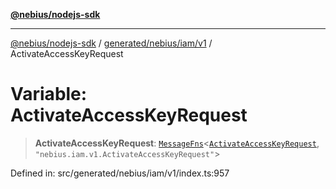 [**@nebius/nodejs-sdk**](../../../../../README.md)

***

[@nebius/nodejs-sdk](../../../../../README.md) / [generated/nebius/iam/v1](../README.md) / ActivateAccessKeyRequest

# Variable: ActivateAccessKeyRequest

> **ActivateAccessKeyRequest**: [`MessageFns`](../../../../../runtime/protos/core/interfaces/MessageFns.md)\<[`ActivateAccessKeyRequest`](../interfaces/ActivateAccessKeyRequest.md), `"nebius.iam.v1.ActivateAccessKeyRequest"`\>

Defined in: src/generated/nebius/iam/v1/index.ts:957
